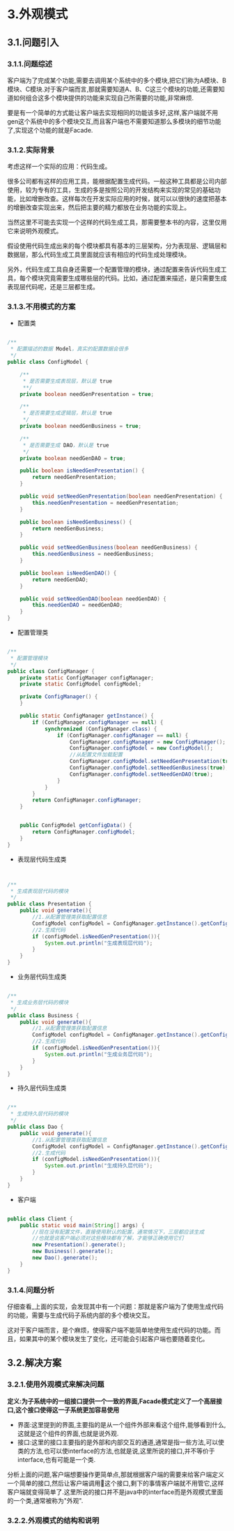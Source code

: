 # 3.外观模式

## 3.1.问题引入

### 3.1.1.问题综述

客户端为了完成某个功能,需要去调用某个系统中的多个模块,把它们称为A模块、B模块、C模块.对于客户端而言,那就需要知道A、B、C这三个模块的功能,还需要知道如何组合这多个模块提供的功能来实现自己所需要的功能,非常麻烦.

要是有一个简单的方式能让客户端去实现相同的功能该多好,这样,客户端就不用gen这个系统中的多个模块交互,而且客户端也不需要知道那么多模块的细节功能了,实现这个功能的就是Facade.

### 3.1.2.实际背景

考虑这样一个实际的应用：代码生成。

很多公司都有这样的应用工具，能根据配置生成代码。一般这种工具都是公司内部使用，较为专有的工具，生成的多是按照公司的开发结构来实现的常见的基础功能，比如增删改查。这样每次在开发实际应用的时候，就可以以很快的速度把基本的增删改查实现出来，然后把主要的精力都放在业务功能的实现上。

当然这里不可能去实现一个这样的代码生成工具，那需要整本书的内容，这里仅用它来说明外观模式。

假设使用代码生成出来的每个模块都具有基本的三层架构，分为表现层、逻辑层和数据层，那么代码生成工具里面就应该有相应的代码生成处理模块。

另外，代码生成工具自身还需要一个配置管理的模块，通过配置来告诉代码生成工具，每个模块究竟需要生成哪些层的代码。比如，通过配置来描述，是只需要生成表现层代码呢，还是三层都生成。

### 3.1.3.不用模式的方案

* 配置类

```java

/**
 * 配置描述的数据 Model，真实的配置数据会很多
 */
public class ConfigModel {

    /**
     * 是否需要生成表现层，默认是 true
     **/
    private boolean needGenPresentation = true;

    /**
     * 是否需要生成逻辑层，默认是 true
     */
    private boolean needGenBusiness = true;

    /**
     * 是否需要生成 DAO，默认是 true
     */
    private boolean needGenDAO = true;

    public boolean isNeedGenPresentation() {
        return needGenPresentation;
    }

    public void setNeedGenPresentation(boolean needGenPresentation) {
        this.needGenPresentation = needGenPresentation;
    }

    public boolean isNeedGenBusiness() {
        return needGenBusiness;
    }

    public void setNeedGenBusiness(boolean needGenBusiness) {
        this.needGenBusiness = needGenBusiness;
    }

    public boolean isNeedGenDAO() {
        return needGenDAO;
    }

    public void setNeedGenDAO(boolean needGenDAO) {
        this.needGenDAO = needGenDAO;
    }
}

```

* 配置管理类

```java

/**
 * 配置管理模块
 */
public class ConfigManager {
    private static ConfigManager configManager;
    private static ConfigModel configModel;

    private ConfigManager() {
    }

    public static ConfigManager getInstance() {
        if (ConfigManager.configManager == null) {
            synchronized (ConfigManager.class) {
                if (ConfigManager.configManager == null) {
                    ConfigManager.configManager = new ConfigManager();
                    ConfigManager.configModel = new ConfigModel();
                    //从配置文件加载配置
                    ConfigManager.configModel.setNeedGenPresentation(true);
                    ConfigManager.configModel.setNeedGenBusiness(true);
                    ConfigManager.configModel.setNeedGenDAO(true);
                }
            }
        }
        return ConfigManager.configManager;
    }


    public ConfigModel getConfigData() {
        return ConfigManager.configModel;
    }
}

```

* 表现层代码生成类

```java


/**
 * 生成表现层代码的模块
 */
public class Presentation {
    public void generate(){
        //1.从配置管理类获取配置信息
        ConfigModel configModel = ConfigManager.getInstance().getConfigData();
        //2.生成代码
        if (configModel.isNeedGenPresentation()){
            System.out.println("生成表现层代码");
        }
    }
}

```

* 业务层代码生成类

```java

/**
 * 生成业务层代码的模块
 */
public class Business {
    public void generate(){
        //1.从配置管理类获取配置信息
        ConfigModel configModel = ConfigManager.getInstance().getConfigData();
        //2.生成代码
        if (configModel.isNeedGenPresentation()){
            System.out.println("生成业务层代码");
        }
    }
}

```

* 持久层代码生成类

```java

/**
 * 生成持久层代码的模块
 */
public class Dao {
    public void generate(){
        //1.从配置管理类获取配置信息
        ConfigModel configModel = ConfigManager.getInstance().getConfigData();
        //2.生成代码
        if (configModel.isNeedGenPresentation()){
            System.out.println("生成持久层代码");
        }
    }
}

```

* 客户端

```java

public class Client {
    public static void main(String[] args) {
        //现在没有配置文件，直接使用默认的配置，通常情况下，三层都应该生成
        //也就是说客户端必须对这些模块都有了解，才能够正确使用它们
        new Presentation().generate();
        new Business().generate();
        new Dao().generate();
    }
}

```

### 3.1.4.问题分析

仔细查看_上面的实现，会发现其中有一个问题：那就是客户端为了使用生成代码的功能，需要与生成代码子系统内部的多个模块交互。

这对于客户端而言，是个麻烦，使得客户端不能简单地使用生成代码的功能。而且，如果其中的某个模块发生了变化，还可能会引起客户端也要随着变化。

## 3.2.解决方案

### 3.2.1.使用外观模式来解决问题

**定义:为子系统中的一组接口提供一个一致的界面,Facade模式定义了一个高层接口,这个接口使得这一子系统更加容易使用**

* 界面:这里提到的界面,主要指的是从一个组件外部来看这个组件,能够看到什么,这就是这个组件的界面,也就是说外观.
* 接口:这里的接口主要指的是外部和内部交互的通道,通常是指一些方法,可以使类的方法,也可以使interface的方法,也就是说,这里所说的接口,并不等价于interface,也有可能是一个类.

分析上面的问题,客户端想要操作更简单点,那就根据客户端的需要来给客户端定义一个简单的接口,然后让客户端调用这个接口,剩下的事情客户端就不用管它,这样客户端就变得简单了.这里所说的接口并不是java中的interface而是外观模式里面的一个类,通常被称为"外观".

### 3.2.2.外观模式的结构和说明

